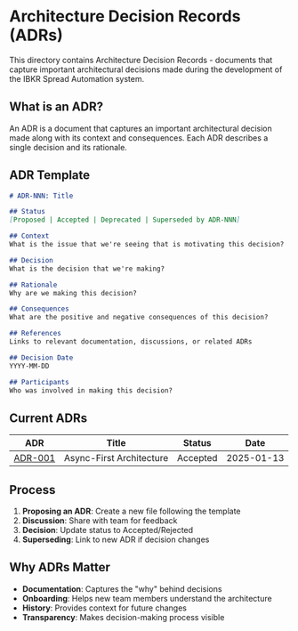 # Architecture Decision Records (ADRs)

This directory contains Architecture Decision Records - documents that capture important architectural decisions made during the development of the IBKR Spread Automation system.

## What is an ADR?

An ADR is a document that captures an important architectural decision made along with its context and consequences. Each ADR describes a single decision and its rationale.

## ADR Template

```markdown
# ADR-NNN: Title

## Status
[Proposed | Accepted | Deprecated | Superseded by ADR-NNN]

## Context
What is the issue that we're seeing that is motivating this decision?

## Decision
What is the decision that we're making?

## Rationale
Why are we making this decision?

## Consequences
What are the positive and negative consequences of this decision?

## References
Links to relevant documentation, discussions, or related ADRs

## Decision Date
YYYY-MM-DD

## Participants
Who was involved in making this decision?
```

## Current ADRs

| ADR | Title | Status | Date |
|-----|-------|--------|------|
| [ADR-001](ADR-001-async-first-architecture.md) | Async-First Architecture | Accepted | 2025-01-13 |

## Process

1. **Proposing an ADR**: Create a new file following the template
2. **Discussion**: Share with team for feedback
3. **Decision**: Update status to Accepted/Rejected
4. **Superseding**: Link to new ADR if decision changes

## Why ADRs Matter

- **Documentation**: Captures the "why" behind decisions
- **Onboarding**: Helps new team members understand the architecture
- **History**: Provides context for future changes
- **Transparency**: Makes decision-making process visible